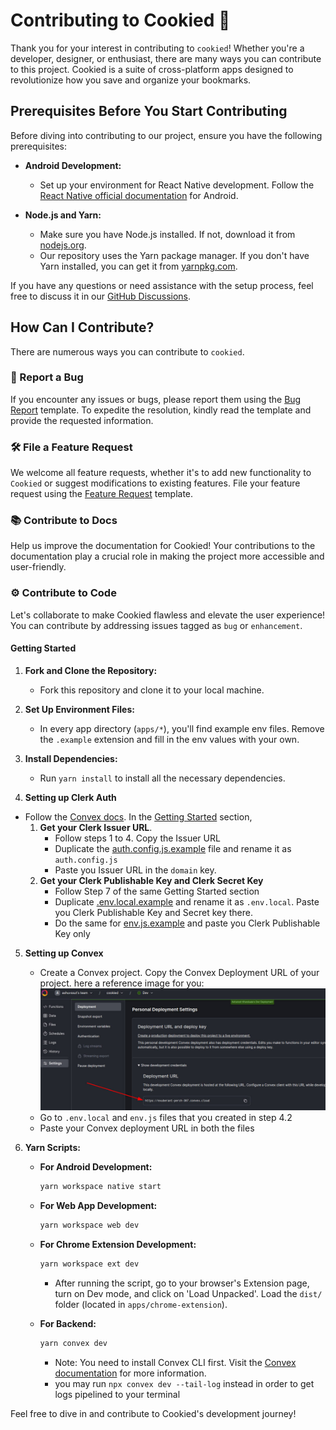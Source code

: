 # Contributing to Cookied 🍪

Thank you for your interest in contributing to `cookied`! Whether you're a developer, designer, or enthusiast, there are many ways you can contribute to this project. Cookied is a suite of cross-platform apps designed to revolutionize how you save and organize your bookmarks.

## Prerequisites Before You Start Contributing

Before diving into contributing to our project, ensure you have the following prerequisites:

- **Android Development:**

  - Set up your environment for React Native development. Follow the [React Native official documentation](https://reactnative.dev/docs/environment-setup) for Android.

- **Node.js and Yarn:**
  - Make sure you have Node.js installed. If not, download it from [nodejs.org](https://nodejs.org/).
  - Our repository uses the Yarn package manager. If you don't have Yarn installed, you can get it from [yarnpkg.com](https://yarnpkg.com/).

If you have any questions or need assistance with the setup process, feel free to discuss it in our [GitHub Discussions](https://github.com/ashuvssut/cookied/discussions/).

## How Can I Contribute?

There are numerous ways you can contribute to `cookied`.

### 🐛 Report a Bug

If you encounter any issues or bugs, please report them using the [Bug Report](https://github.com/ashuvssut/cookied/issues/new?assignees=&labels=bug&template=bug_report.md&title=%5BBUG%5D+Untitled+Bug+Issue) template. To expedite the resolution, kindly read the template and provide the requested information.

### 🛠 File a Feature Request

We welcome all feature requests, whether it's to add new functionality to `Cookied` or suggest modifications to existing features. File your feature request using the [Feature Request](https://github.com/ashuvssut/cookied/issues/new?assignees=&labels=enhancement&template=feature_request.md&title=%5BFR%5D+Untitled+Feature+Request+Issue) template.

### 📚 Contribute to Docs

Help us improve the documentation for Cookied! Your contributions to the documentation play a crucial role in making the project more accessible and user-friendly.

### ⚙️ Contribute to Code

Let's collaborate to make Cookied flawless and elevate the user experience! You can contribute by addressing issues tagged as `bug` or `enhancement`.

#### Getting Started

1. **Fork and Clone the Repository:**

   - Fork this repository and clone it to your local machine.

2. **Set Up Environment Files:**

   - In every app directory (`apps/*`), you'll find example env files. Remove the `.example` extension and fill in the env values with your own.

3. **Install Dependencies:**

   - Run `yarn install` to install all the necessary dependencies.

4. **Setting up Clerk Auth**

  - Follow the [Convex docs](https://docs.convex.dev/auth/clerk). In the [Getting Started](https://docs.convex.dev/auth/clerk#get-started) section, 
    1. **Get your Clerk Issuer URL**. 
       - Follow steps 1 to 4. Copy the Issuer URL
       - Duplicate the [auth.config.js.example](./../../apps/convex/auth.config.js.example) file and rename it as `auth.config.js`
       - Paste you Issuer URL in the `domain` key.
    2. **Get your Clerk Publishable Key and Clerk Secret Key**
       - Follow Step 7 of the same Getting Started section
       - Duplicate [.env.local.example](./../../apps/web/.env.local.example) and rename it as `.env.local`. Paste you Clerk Publishable Key and Secret key there.
       - Do the same for [env.js.example](./../../apps/expo/env.js.example) and paste you Clerk Publishable Key only

5. **Setting up Convex**
   - Create a Convex project. Copy the Convex Deployment URL of your project. here a reference image for you: 
   ![How to find Convex Deployment URL](./convex.jpeg) 
   - Go to `.env.local` and `env.js` files that you created in step 4.2
   - Paste your Convex deployment URL in both the files

6. **Yarn Scripts:**

   - **For Android Development:**

     ```bash
     yarn workspace native start
     ```

   - **For Web App Development:**

     ```bash
     yarn workspace web dev
     ```

   - **For Chrome Extension Development:**

     ```bash
     yarn workspace ext dev
     ```

     - After running the script, go to your browser's Extension page, turn on Dev mode, and click on 'Load Unpacked'. Load the `dist/` folder (located in `apps/chrome-extension`).

   - **For Backend:**
     ```bash
     yarn convex dev
     ```
     - Note: You need to install Convex CLI first. Visit the [Convex documentation](https://docs.convex.dev/) for more information.
     - you may run `npx convex dev --tail-log` instead in order to get logs pipelined to your terminal

Feel free to dive in and contribute to Cookied's development journey!
